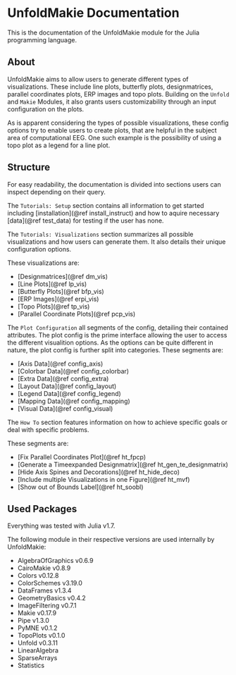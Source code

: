 # UnfoldMakie Documentation

This is the documentation of the UnfoldMakie module for the Julia programming language. 

## About

UnfoldMakie aims to allow users to generate different types of visualizations. 
These include line plots, butterfly plots, designmatrices, parallel coordinates plots, ERP images and topo plots.
Building on the `Unfold` and `Makie` Modules, it also grants users customizability through an input configuration on the plots.

As is apparent considering the types of possible visualizations, these config options try to enable users to create plots, that are helpful in the subject area of computational EEG.
One such example is the possibility of using a topo plot as a legend for a line plot.

## Structure

For easy readability, the documentation is divided into sections users can inspect depending on their query.

The `Tutorials: Setup` section contains all information to get started including [installation](@ref install_instruct) and how to aquire necessary [data](@ref test_data) for testing if the user has none.

The `Tutorials: Visualizations` section summarizes all possible visualizations and how users can generate them. 
It also details their unique configuration options.

These visualizations are:
- [Designmatrices](@ref dm_vis)
- [Line Plots](@ref lp_vis)
- [Butterfly Plots](@ref bfp_vis)
- [ERP Images](@ref erpi_vis)
- [Topo Plots](@ref tp_vis)
- [Parallel Coordinate Plots](@ref pcp_vis)

The `Plot Configuration` all segments of the config, detailing their contained attributes.
The plot config is the prime interface allowing the user to access the different visualition options. As the options can be quite different in nature, the plot config is further split into categories.
These segments are:
- [Axis Data](@ref config_axis)
- [Colorbar Data](@ref config_colorbar)
- [Extra Data](@ref config_extra)
- [Layout Data](@ref config_layout)
- [Legend Data](@ref config_legend)
- [Mapping Data](@ref config_mapping)
- [Visual Data](@ref config_visual)

The `How To` section features information on how to achieve specific goals or deal with specific problems.

These segments are:
- [Fix Parallel Coordinates Plot](@ref ht_fpcp)
- [Generate a Timeexpanded Designmatrix](@ref ht_gen_te_designmatrix)
- [Hide Axis Spines and Decorations](@ref ht_hide_deco)
- [Include multiple Visualizations in one Figure](@ref ht_mvf)
- [Show out of Bounds Label](@ref ht_soobl)

## Used Packages
Everything was tested with Julia v1.7.

The following module in their respective versions are used internally by UnfoldMakie:
- AlgebraOfGraphics v0.6.9
- CairoMakie v0.8.9
- Colors v0.12.8
- ColorSchemes v3.19.0
- DataFrames v1.3.4
- GeometryBasics v0.4.2
- ImageFiltering v0.7.1
- Makie v0.17.9
- Pipe v1.3.0
- PyMNE v0.1.2
- TopoPlots v0.1.0
- Unfold v0.3.11
- LinearAlgebra 
- SparseArrays
- Statistics
